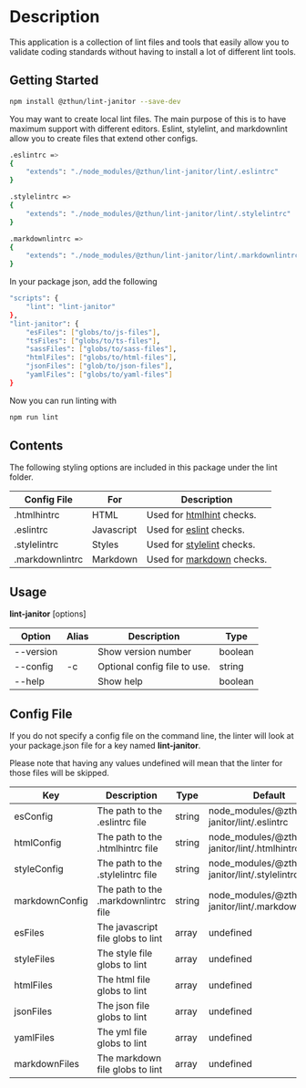 # Description

This application is a collection of lint files and tools that easily allow you to validate coding standards without having to install a lot of different lint tools.

## Getting Started

```sh
npm install @zthun/lint-janitor --save-dev
```

You may want to create local lint files. The main purpose of this is to have maximum support with different editors. Eslint, stylelint, and markdownlint allow you to create files that extend other configs.

```sh
.eslintrc =>
{
    "extends": "./node_modules/@zthun/lint-janitor/lint/.eslintrc"
}

.stylelintrc =>
{
    "extends": "./node_modules/@zthun/lint-janitor/lint/.stylelintrc"
}

.markdownlintrc =>
{
    "extends": "./node_modules/@zthun/lint-janitor/lint/.markdownlintrc"
}
```

In your package json, add the following

```sh
"scripts": {
    "lint": "lint-janitor"
},
"lint-janitor": {
    "esFiles": ["globs/to/js-files"],
    "tsFiles": ["globs/to/ts-files"],
    "sassFiles": ["globs/to/sass-files"],
    "htmlFiles": ["globs/to/html-files"],
    "jsonFiles": ["glob/to/json-files"],
    "yamlFiles": ["globs/to/yaml-files"]
}
```

Now you can run linting with

```sh
npm run lint
```

## Contents

The following styling options are included in this package under the lint folder.

| Config File     | For        | Description                                                             |
| --------------- | ---------- | ----------------------------------------------------------------------- |
| .htmlhintrc     | HTML       | Used for [htmlhint](http://htmlhint.com/) checks.                       |
| .eslintrc       | Javascript | Used for [eslint](http://eslint.org/) checks.                           |
| .stylelintrc    | Styles     | Used for [stylelint](https://stylelint.io/) checks.                     |
| .markdownlintrc | Markdown   | Used for [markdown](https://github.com/DavidAnson/markdownlint) checks. |

## Usage

**lint-janitor** [options]

| Option    | Alias | Description                  | Type    |
| --------- | ----- | ---------------------------- | ------- |
| --version |       | Show version number          | boolean |
| --config  | -c    | Optional config file to use. | string  |
| --help    |       | Show help                    | boolean |

## Config File

If you do not specify a config file on the command line, the linter will look at your package.json file for a key named **lint-janitor**.

Please note that having any values undefined will mean that the linter for those files will be skipped.

| Key            | Description                          | Type   | Default                                               |
| -------------- | ------------------------------------ | ------ | ----------------------------------------------------- |
| esConfig       | The path to the .eslintrc file       | string | node_modules/@zthun/lint-janitor/lint/.eslintrc       |
| htmlConfig     | The path to the .htmlhintrc file     | string | node_modules/@zthun/lint-janitor/lint/.htmlhintrc     |
| styleConfig    | The path to the .stylelintrc file    | string | node_modules/@zthun/lint-janitor/lint/.stylelintrc    |
| markdownConfig | The path to the .markdownlintrc file | string | node_modules/@zthun/lint-janitor/lint/.markdownlintrc |
| esFiles        | The javascript file globs to lint    | array  | undefined                                             |
| styleFiles     | The style file globs to lint         | array  | undefined                                             |
| htmlFiles      | The html file globs to lint          | array  | undefined                                             |
| jsonFiles      | The json file globs to lint          | array  | undefined                                             |
| yamlFiles      | The yml file globs to lint           | array  | undefined                                             |
| markdownFiles  | The markdown file globs to lint      | array  | undefined                                             |
